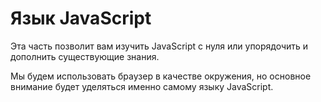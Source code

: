 # Язык JavaScript

Эта часть позволит вам изучить JavaScript с нуля или упорядочить и дополнить существующие знания.

Мы будем использовать браузер в качестве окружения, но основное внимание будет уделяться именно самому языку JavaScript.